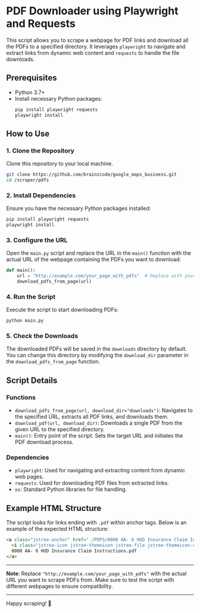 # PDF Downloader using Playwright and Requests

This script allows you to scrape a webpage for PDF links and download all the PDFs to a specified directory. It leverages `playwright` to navigate and extract links from dynamic web content and `requests` to handle the file downloads.

## Prerequisites

- Python 3.7+
- Install necessary Python packages:
  ```sh
  pip install playwright requests
  playwright install
  ```

## How to Use

### 1. Clone the Repository

Clone this repository to your local machine.

```sh
git clone https://github.com/brainzcode/google_maps_business.git
cd /scraper/pdfs
```

### 2. Install Dependencies

Ensure you have the necessary Python packages installed:

```sh
pip install playwright requests
playwright install
```

### 3. Configure the URL

Open the `main.py` script and replace the URL in the `main()` function with the actual URL of the webpage containing the PDFs you want to download:

```python
def main():
    url = "http://example.com/your_page_with_pdfs"  # Replace with your actual URL
    download_pdfs_from_page(url)
```

### 4. Run the Script

Execute the script to start downloading PDFs:

```sh
python main.py
```

### 5. Check the Downloads

The downloaded PDFs will be saved in the `downloads` directory by default. You can change this directory by modifying the `download_dir` parameter in the `download_pdfs_from_page` function.

## Script Details

### Functions

- `download_pdfs_from_page(url, download_dir="downloads")`: Navigates to the specified URL, extracts all PDF links, and downloads them.
- `download_pdf(url, download_dir)`: Downloads a single PDF from the given URL to the specified directory.
- `main()`: Entry point of the script. Sets the target URL and initiates the PDF download process.

### Dependencies

- `playwright`: Used for navigating and extracting content from dynamic web pages.
- `requests`: Used for downloading PDF files from extracted links.
- `os`: Standard Python libraries for file handling.

## Example HTML Structure

The script looks for links ending with `.pdf` within anchor tags. Below is an example of the expected HTML structure:

```html
<a class="jstree-anchor" href="./PDFS/0000 AA- 6 HUD Insurance Claim Instructions.pdf" tabindex="-1" role="treeitem" aria-selected="false" aria-level="1" id="./PDFS/0000 AA- 6 HUD Insurance Claim Instructions.pdf_anchor">
  <i class="jstree-icon jstree-themeicon jstree-file jstree-themeicon-custom" role="presentation"></i>
  0000 AA- 6 HUD Insurance Claim Instructions.pdf
</a>
```

---

**Note**: Replace `"http://example.com/your_page_with_pdfs"` with the actual URL you want to scrape PDFs from. Make sure to test the script with different webpages to ensure compatibility.

---

Happy scraping! 🚀
